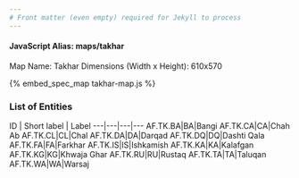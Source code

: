 ```yaml
---
# Front matter (even empty) required for Jekyll to process
---
```


#### JavaScript Alias: maps/takhar

Map Name: Takhar
Dimensions (Width x Height): 610x570



{% embed_spec_map takhar-map.js %}

### List of Entities

ID | Short label | Label
---|---|---|---
AF.TK.BA|BA|Bangi
AF.TK.CA|CA|Chah Ab
AF.TK.CL|CL|Chal
AF.TK.DA|DA|Darqad
AF.TK.DQ|DQ|Dashti Qala
AF.TK.FA|FA|Farkhar
AF.TK.IS|IS|Ishkamish
AF.TK.KA|KA|Kalafgan
AF.TK.KG|KG|Khwaja Ghar
AF.TK.RU|RU|Rustaq
AF.TK.TA|TA|Taluqan
AF.TK.WA|WA|Warsaj